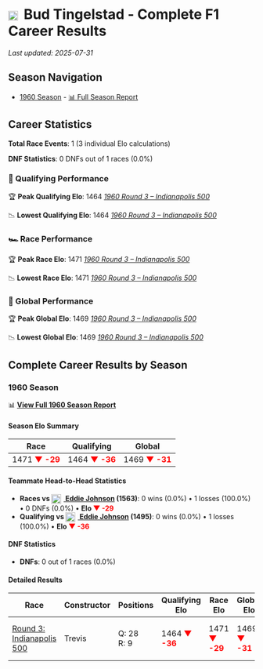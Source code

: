 # <img src="https://upload.wikimedia.org/wikipedia/commons/a/a4/Flag_of_the_United_States.svg" alt="United States" width="20" height="auto" style="vertical-align: middle; margin-right: 5px;" onerror="this.outerHTML='🇺🇸'; this.style.marginRight='5px';"/> Bud Tingelstad - Complete F1 Career Results

*Last updated: 2025-07-31*

## Season Navigation

- [1960 Season](#1960-season) - [📊 Full Season Report](../seasons/1960-season-report)

## Career Statistics

**Total Race Events**: 1 (3 individual Elo calculations)

**DNF Statistics**: 0 DNFs out of 1 races (0.0%)

### 🏁 Qualifying Performance

🏆 **Peak Qualifying Elo**: 1464
   *[1960 Round 3 – Indianapolis 500](../seasons/1960-season-report#round-3-indianapolis-500)*

📉 **Lowest Qualifying Elo**: 1464
   *[1960 Round 3 – Indianapolis 500](../seasons/1960-season-report#round-3-indianapolis-500)*

### 🏎️ Race Performance

🏆 **Peak Race Elo**: 1471
   *[1960 Round 3 – Indianapolis 500](../seasons/1960-season-report#round-3-indianapolis-500)*

📉 **Lowest Race Elo**: 1471
   *[1960 Round 3 – Indianapolis 500](../seasons/1960-season-report#round-3-indianapolis-500)*

### 🌟 Global Performance

🏆 **Peak Global Elo**: 1469
   *[1960 Round 3 – Indianapolis 500](../seasons/1960-season-report#round-3-indianapolis-500)*

📉 **Lowest Global Elo**: 1469
   *[1960 Round 3 – Indianapolis 500](../seasons/1960-season-report#round-3-indianapolis-500)*


## Complete Career Results by Season

### 1960 Season

📊 **[View Full 1960 Season Report](../seasons/1960-season-report)**

#### Season Elo Summary

| Race | Qualifying | Global |
|------|------------|--------|
| 1471 **<span style="color: red;">▼ -29</span>** | 1464 **<span style="color: red;">▼ -36</span>** | 1469 **<span style="color: red;">▼ -31</span>** |

#### Teammate Head-to-Head Statistics

- **Races vs [<img src="https://upload.wikimedia.org/wikipedia/commons/a/a4/Flag_of_the_United_States.svg" alt="United States" width="20" height="auto" style="vertical-align: middle; margin-right: 5px;" onerror="this.outerHTML='🇺🇸'; this.style.marginRight='5px';"/> Eddie Johnson](eddie-johnson) (1563)**: 0 wins (0.0%) • 1 losses (100.0%) • 0 DNFs (0.0%) • **Elo **<span style="color: red;">▼ -29</span>****
- **Qualifying vs [<img src="https://upload.wikimedia.org/wikipedia/commons/a/a4/Flag_of_the_United_States.svg" alt="United States" width="20" height="auto" style="vertical-align: middle; margin-right: 5px;" onerror="this.outerHTML='🇺🇸'; this.style.marginRight='5px';"/> Eddie Johnson](eddie-johnson) (1495)**: 0 wins (0.0%) • 1 losses (100.0%) • **Elo <span style="color: red;">▼ -36</span>**


#### DNF Statistics

- **DNFs**: 0 out of 1 races (0.0%)

#### Detailed Results

| Race | Constructor | Positions | Qualifying Elo | Race Elo | Global Elo | Teammate |
|------|-------------|-----------|----------------|----------|------------|----------|
| [Round 3: Indianapolis 500](../seasons/1960-season-report#round-3-indianapolis-500) | Trevis | Q: 28<br/>R: 9 | 1464 **<span style="color: red;">▼ -36</span>** | 1471 **<span style="color: red;">▼ -29</span>** | 1469 **<span style="color: red;">▼ -31</span>** | [<img src="https://upload.wikimedia.org/wikipedia/commons/a/a4/Flag_of_the_United_States.svg" alt="United States" width="20" height="auto" style="vertical-align: middle; margin-right: 5px;" onerror="this.outerHTML='🇺🇸'; this.style.marginRight='5px';"/> Eddie Johnson](eddie-johnson)<br/>Q: 7<br/>R: 6 |

